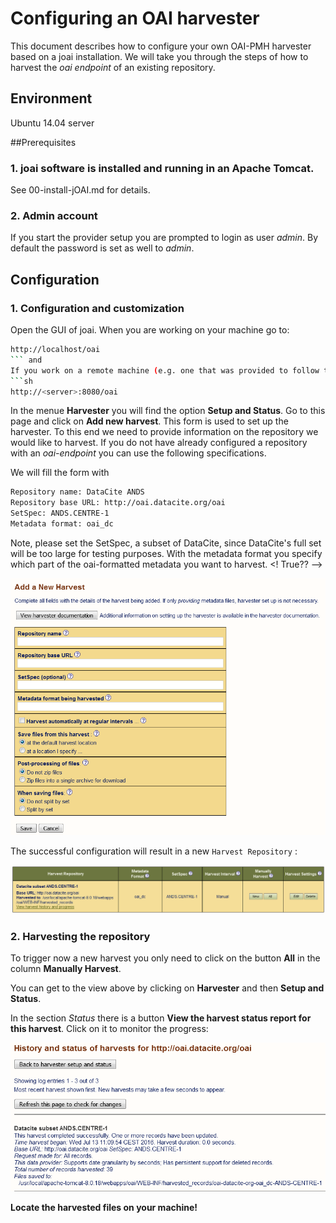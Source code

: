 # Configuring an OAI harvester
This document describes how to configure your own OAI-PMH harvester based on a joai installation.
We will take you through the steps of how to harvest the *oai endpoint* of an existing repository.

## Environment
Ubuntu 14.04 server

##Prerequisites
### 1. joai software is installed and running in an Apache Tomcat.
See 00-install-jOAI.md for details.
### 2. Admin account
If you start the provider setup you are prompted to login as user *admin*. By default the password is set as well to *admin*.
<!-- Is this true ??
Describe how to change the password !!!
By default there is no password asked. Everyone can access the server via the GUI
--> 

## Configuration
### 1. Configuration and customization
Open the GUI of joai. When you are working on your machine go to: 
```sh 
http://localhost/oai
``` and
If you work on a remote machine (e.g. one that was provided to follow the tutorial), go to:
```sh
http://<server>:8080/oai
```

In the menue **Harvester** you will find the option **Setup and Status**. 
Go to this page and click on **Add new harvest**. 
This form is used to set up the harvester. To this end we need to provide 
information on the repository we would like to harvest. If you do not have already 
configured a repository with an *oai-endpoint* you can use the following specifications.

We will fill the form with
```sh
Repository name: DataCite ANDS
Repository base URL: http://oai.datacite.org/oai
SetSpec: ANDS.CENTRE-1
Metadata format: oai_dc
``` 
Note, please set the SetSpec, a subset of DataCite, since DataCite's full set will be too large for testing purposes.
With the metadata format you specify which part of the oai-formatted metadata you want to harvest.
<! True??
-->

<img align="centre" src="img/jOAI_AddNewHarvest.png" width="800px">

The successful configuration will result in a new `Harvest Repository` :

<img align="centre" src="img/jOAI_HarvestRepos1.png" width="800px">

### 2. Harvesting the repository

To trigger now a new harvest you only need to click on the button **All** in the column **Manually Harvest**.

You can get to the view above by clicking on **Harvester** and then **Setup and Status**.

In the section *Status* there is a button **View the harvest status report for this harvest**. Click on it to monitor the progress:

<img align="centre" src="img/jOAI_HarvestHistory1.png" width="800px">

**Locate the harvested files on your machine!**


